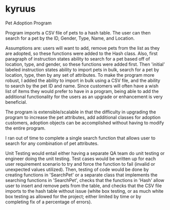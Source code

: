 # kyruus
Pet Adoption Program

Program imports a CSV file of pets to a hash table. The user can then search for a pet by the ID, Gender, Type, Name, and Location. 

Assumptions are: users will want to add, remove pets from the list as they are adopted, so these functions were added to the Hash class. Also, first paragraph of instruction states ability to search for a pet based off of location, type, and gender, so these functions were added first. Then 'initial' labeled instruction states ability to import pets in bulk, search for a pet by location, type, then by any set of attributes. To make the program more robust, I added the ability to import in bulk using a CSV file, and the ability to search by the pet ID and name. Since customers will often have a wish list of items they would prefer to have in a program, being able to add the additional functionality for the users as an upgrade or enhancement is very beneficial.

The program is extensible/scalable in that the difficulty in upgrading the program to increase the pet attributes, add additional classes for adoption customers, adoption objects can be accomplished without having to modify the entire program.

I ran out of time to complete a single search function that allows user to search for any combination of pet attributes.

Unit Testing would entail either having a separate QA team do unit testing or engineer doing the unit testing. Test cases would be written up for each user requirement scenario to try and force the function to fail (invalid or unexpected values utilized). Then, testing of code would be done by creating functions in 'SearchPet' or a separate class that implements the searching functions in 'SearchPet', checks that the functions in 'Hash' allow user to insert and remove pets from the table, and checks that the CSV file imports to the hash table without issue (white box testing, or as much white box testing as allowed for the project; either limited by time or by completing fix of a percentage of errors). 
